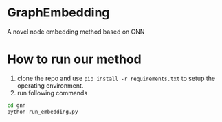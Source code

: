 # GraphEmbedding
A novel node embedding method based on GNN

# How to run our method
1. clone the repo and use `pip install -r requirements.txt` to setup the operating environment.
2. run following commands
```bash
cd gnn
python run_embedding.py
```